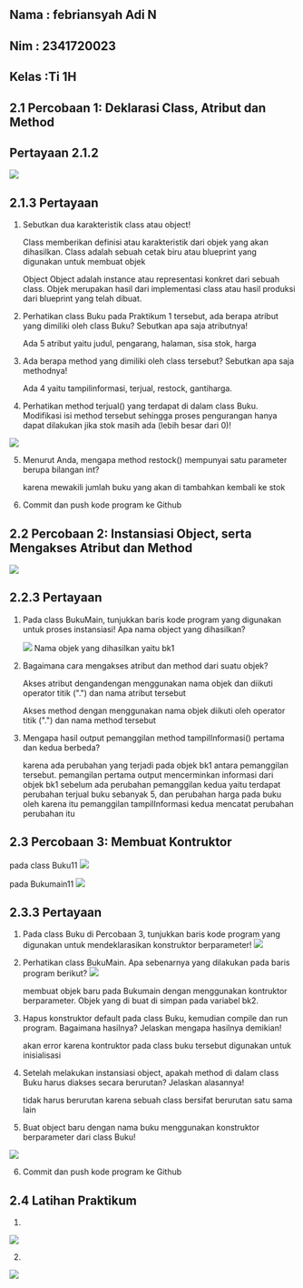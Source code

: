 ## Nama : febriansyah Adi N
## Nim : 2341720023
## Kelas :Ti 1H

## 2.1 Percobaan 1: Deklarasi Class, Atribut dan Method

## Pertayaan 2.1.2

<img src= "Screenshot 2024-02-19 115129.png">

## 2.1.3 Pertayaan 
1. Sebutkan dua karakteristik class atau object!

    Class memberikan definisi atau karakteristik dari objek yang akan dihasilkan.
    Class adalah sebuah cetak biru atau blueprint yang digunakan untuk membuat objek

    Object Object adalah instance atau representasi konkret dari sebuah class.
    Objek merupakan hasil dari implementasi class atau hasil produksi dari blueprint yang telah dibuat.



2. Perhatikan class Buku pada Praktikum 1 tersebut, ada berapa atribut yang dimiliki oleh class Buku? Sebutkan apa saja atributnya!
    
    Ada 5 atribut yaitu judul, pengarang, halaman, sisa stok, harga

3. Ada berapa method yang dimiliki oleh class tersebut? Sebutkan apa saja   methodnya!
    
     Ada 4 yaitu tampilinformasi, terjual, restock, gantiharga.

4. Perhatikan method terjual() yang terdapat di dalam class Buku. Modifikasi isi method tersebut sehingga proses pengurangan hanya dapat dilakukan jika stok masih ada (lebih besar dari 0)!

<img src= "image.png">

5. Menurut Anda, mengapa method restock() mempunyai satu parameter berupa bilangan int?

    karena mewakili jumlah buku yang akan di tambahkan kembali ke stok

6. Commit dan push kode program ke Github

## 2.2 Percobaan 2: Instansiasi Object, serta Mengakses Atribut dan Method

<img src = "image-1.png">

## 2.2.3 Pertayaan
1. Pada class BukuMain, tunjukkan baris kode program yang digunakan untuk proses instansiasi! Apa nama object yang dihasilkan?

    <img src= "image-2.png">  Nama objek yang dihasilkan yaitu bk1

2. Bagaimana cara mengakses atribut dan method dari suatu objek?

    Akses atribut dengandengan menggunakan nama objek dan diikuti operator titik (".") dan nama atribut tersebut

    Akses method dengan menggunakan nama objek diikuti oleh operator titik (".") dan nama method tersebut

3. Mengapa hasil output pemanggilan method tampilInformasi() pertama dan kedua berbeda?

    karena ada perubahan yang terjadi pada objek bk1 antara pemanggilan tersebut.
    pemangilan pertama output mencerminkan informasi dari objek bk1 sebelum ada perubahan
    pemanggilan kedua yaitu terdapat perubahan terjual buku sebanyak 5, dan perubahan harga pada buku oleh karena itu pemanggilan tampilInformasi kedua mencatat perubahan perubahan itu

## 2.3 Percobaan 3: Membuat Kontruktor
pada class Buku11
<img src= "image-4.png">

pada Bukumain11
<img src= "image-3.png">

## 2.3.3 Pertayaan 
1. Pada class Buku di Percobaan 3, tunjukkan baris kode program yang digunakan untuk mendeklarasikan konstruktor berparameter!
    <img src = "image-5.png">

2. Perhatikan class BukuMain. Apa sebenarnya yang dilakukan pada baris program berikut?
    <img src= "image-6.png">

    membuat objek baru pada Bukumain dengan menggunakan kontruktor berparameter. Objek yang di buat di simpan pada variabel bk2.

3. Hapus konstruktor default pada class Buku, kemudian compile dan run program. Bagaimana hasilnya? Jelaskan mengapa hasilnya demikian!

    akan error karena kontruktor pada class buku tersebut digunakan untuk inisialisasi

4. Setelah melakukan instansiasi object, apakah method di dalam class Buku harus diakses secara berurutan? Jelaskan alasannya!
    
    tidak harus berurutan karena sebuah class bersifat berurutan satu sama lain 

5. Buat object baru dengan nama buku<NamaMahasiswa> menggunakan konstruktor 
berparameter dari class Buku!
<img src= "image-7.png">

6. Commit dan push kode program ke Github

## 2.4 Latihan Praktikum

1. 
<img src= "image-9.png" >

2.
<img src= "image-10.png">
